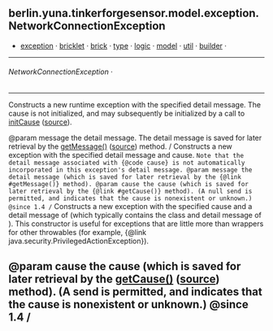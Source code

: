 
## berlin.yuna.tinkerforgesensor.model.exception.NetworkConnectionException
* [exception](https://github.com/YunaBraska/tinkerforge-sensor/blob/master/readmeDoc/berlin/yuna/tinkerforgesensor/model/exception/README.md) · [bricklet](https://github.com/YunaBraska/tinkerforge-sensor/blob/master/readmeDoc/berlin/yuna/tinkerforgesensor/model/sensor/bricklet/README.md) · [brick](https://github.com/YunaBraska/tinkerforge-sensor/blob/master/readmeDoc/berlin/yuna/tinkerforgesensor/model/sensor/brick/README.md) · [type](https://github.com/YunaBraska/tinkerforge-sensor/blob/master/readmeDoc/berlin/yuna/tinkerforgesensor/model/type/README.md) · [logic](https://github.com/YunaBraska/tinkerforge-sensor/blob/master/readmeDoc/berlin/yuna/tinkerforgesensor/logic/README.md) · [model](https://github.com/YunaBraska/tinkerforge-sensor/blob/master/readmeDoc/berlin/yuna/tinkerforgesensor/model/README.md) · [util](https://github.com/YunaBraska/tinkerforge-sensor/blob/master/readmeDoc/berlin/yuna/tinkerforgesensor/util/README.md) · [builder](https://github.com/YunaBraska/tinkerforge-sensor/blob/master/readmeDoc/berlin/yuna/tinkerforgesensor/model/builder/README.md) · 

---
###### NetworkConnectionException · 

---

 Constructs a new runtime exception with the specified detail message.
 The cause is not initialized, and may subsequently be initialized by a
 call to [initCause](https://github.com/YunaBraska/tinkerforge-sensor/blob/master/readmeDoc/berlin/yuna/tinkerforgesensor/model/exception/NetworkConnectionException.md) ([source](src/main/java/berlin/yuna/tinkerforgesensor/model/exception/NetworkConnectionException.java)).

 @param message the detail message. The detail message is saved for
                later retrieval by the [getMessage()](https://github.com/YunaBraska/tinkerforge-sensor/blob/master/readmeDoc/berlin/yuna/tinkerforgesensor/model/exception/NetworkConnectionException.md) ([source](src/main/java/berlin/yuna/tinkerforgesensor/model/exception/NetworkConnectionException.java)) method.
/
 Constructs a new exception with the specified detail message and
 cause.  `Note that the detail message associated with {@code cause} is not automatically incorporated in this exception's detail message. @param message the detail message (which is saved for later retrieval by the {@link #getMessage()} method). @param cause the cause (which is saved for later retrieval by the {@link #getCause()} method). (A null send is permitted, and indicates that the cause is nonexistent or unknown.) @since 1.4 /`
 Constructs a new exception with the specified cause and a detail
 message of  (which
 typically contains the class and detail message of ).
 This constructor is useful for exceptions that are little more than
 wrappers for other throwables (for example, {@link
 java.security.PrivilegedActionException}).

 @param cause the cause (which is saved for later retrieval by the
              [getCause()](https://github.com/YunaBraska/tinkerforge-sensor/blob/master/readmeDoc/berlin/yuna/tinkerforgesensor/model/exception/NetworkConnectionException.md) ([source](src/main/java/berlin/yuna/tinkerforgesensor/model/exception/NetworkConnectionException.java)) method).  (A  send is
              permitted, and indicates that the cause is nonexistent or
              unknown.)
 @since 1.4
/
--- 
